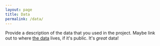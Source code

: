 ```yaml
---
layout: page
title: Data
permalink: /data/
---
```

Provide a description of the data that you used in the project. Maybe link out to where [the data](https://en.wikipedia.org/wiki/Data) lives, if it's public. It's *great* data!

